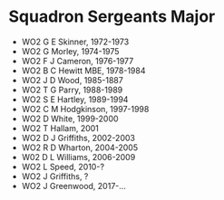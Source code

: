 # Squadron Sergeants Major

* WO2 G E Skinner, 1972-1973
* WO2 G Morley, 1974-1975
* WO2 F J Cameron, 1976-1977
* WO2 B C Hewitt MBE, 1978-1984
* WO2 J D Wood, 1985-1887
* WO2 T G Parry, 1988-1989
* WO2 S E Hartley, 1989-1994
* WO2 C M Hodgkinson, 1997-1998
* WO2 D White, 1999-2000
* WO2 T Hallam, 2001
* WO2 D J Griffiths, 2002-2003
* WO2 R D Wharton, 2004-2005
* W02 D L Williams, 2006-2009
* WO2 L Speed, 2010-?
* WO2 J Griffiths, ?
* WO2 J Greenwood, 2017-...
